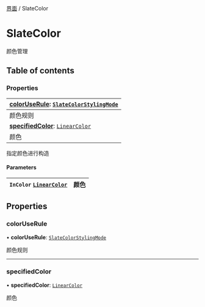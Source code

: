 [界面](../groups/界面.界面.md) / SlateColor

# SlateColor <Badge type="tip" text="Class" /> <Score text="SlateColor" />

颜色管理

## Table of contents

### Properties <Score text="Properties" /> 
| **[colorUseRule](mw.SlateColor.md#coloruserule)**: [`SlateColorStylingMode`](../enums/mw.SlateColorStylingMode.md)  |
| :-----|
| 颜色规则|
| **[specifiedColor](mw.SlateColor.md#specifiedcolor)**: [`LinearColor`](mw.LinearColor.md)  |
| 颜色|

指定颜色进行构造

#### Parameters

| `InColor` [`LinearColor`](mw.LinearColor.md) | 颜色 |
| :------ | :------ |

## Properties

### colorUseRule <Score text="colorUseRule" /> 

• **colorUseRule**: [`SlateColorStylingMode`](../enums/mw.SlateColorStylingMode.md)

颜色规则

___

### specifiedColor <Score text="specifiedColor" /> 

• **specifiedColor**: [`LinearColor`](mw.LinearColor.md)

颜色
